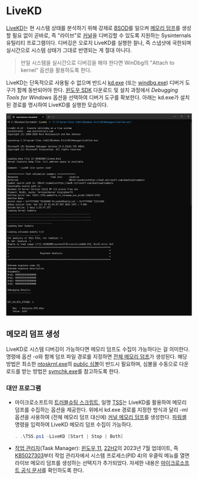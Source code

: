 # LiveKD
[LiveKD](https://aka.ms/livekd)는 현 시스템 상태를 분석하기 위해 강제로 [BSOD](BSOD.md)를 일으켜 [메모리 덤프](Dump.md#커널-모드-덤프)를 생성할 필요 없이 곧바로, 즉 "라이브"로 [커널](Kernel.md#커널)을 디버깅할 수 있도록 지원하는 Sysinternals 유틸리티 프로그램이다. 디버깅은 오로지 LiveKD를 실행한 찰나, 즉 스냅샷에 국한되며 실시간으로 시스템 상태가 그대로 반영되는 게 절대 아니다.

> 만일 시스템을 실시간으로 디버깅을 해야 한다면 WinDbg의 "Attach to kernel" 옵션을 활용하도록 한다.

LiveKD는 단독적으로 사용될 수 없으며 반드시 [kd.exe](https://learn.microsoft.com/en-us/windows-hardware/drivers/debugger/debuggers-in-the-debugging-tools-for-windows-package#kd) (또는 [windbg.exe](https://learn.microsoft.com/en-us/windows-hardware/drivers/debugger/debuggers-in-the-debugging-tools-for-windows-package#windbg-classic)) 디버거 도구가 함께 동반되어야 한다. [윈도우 SDK](https://developer.microsoft.com/en-us/windows/downloads/windows-sdk/) 다운로드 및 설치 과정에서 *Debugging Tools for Windows* 옵션을 선택하여 디버거 도구를 확보한다. 아래는 kd.exe가 설치된 경로를 명시하여 LiveKD를 실행한 모습이다.

![LiveKD 유틸리티 프로그램](./images/sysinternals_livekd.png)

## 메모리 덤프 생성
LiveKD로 시스템 디버깅이 가능하다면 메모리 덤프도 수집이 가능하다는 걸 의미한다. 명령에 옵션 -o와 함께 덤프 파일 경로를 지정하면 [전체 메모리 덤프](Dump.md#전체-메모리-덤프)가 생성된다. 해당 방법은 최소한 [ntoskrnl.exe](Kernel.md#nt-커널)의 [public 심볼](Symbol.md)이 반드시 필요하며, 심볼을 수동으로 다운로드를 받는 방법은 [symchk.exe](Symbol.md#심볼-다운로드)를 참고하도록 한다.

### 대안 프로그램
* 마이크로소프트의 [트러블슈팅 스크립트](https://learn.microsoft.com/en-us/troubleshoot/windows-client/windows-troubleshooters/introduction-to-troubleshootingscript-toolset-tss), 일명 [TSS](https://aka.ms/getTSS)는 LiveKD를 활용하여 메모리 덤프를 수집하는 옵션을 제공한다. 위에서 kd.exe 경로를 지정한 방식과 달리 -ml 옵션을 사용하여 (전체 메모리 덤프 대신에) [커널 메모리 덤프](Dump.md#커널-메모리-덤프)를 생성한다. [파워셸](PowerShell.md) 명령을 입력하여 LiveKD 메모리 덤프 수집이 가능하다.

    ```powershell
    . .\TSS.ps1 -LiveKD [Start | Stop | Both]
    ```

* [작업 관리자](https://ko.wikipedia.org/wiki/작업_관리자_(윈도우))(Task Manager): [윈도우 11](https://ko.wikipedia.org/wiki/윈도우_11), [22H2](https://ko.wikipedia.org/wiki/윈도우_11_버전_역사#22H2)의 2023년 7월 업데이트, 즉 [KB5027303](https://support.microsoft.com/en-us/topic/july-11-2023-kb5028185-os-build-22621-1992-605fa18f-bd49-41d8-80b1-245080e26c3d)부터 작업 관리자에서 시스템 프로세스(PID 4)의 우클릭 메뉴를 열면 라이브 메모리 덤프를 생성하는 선택지가 추가되었다. 자세한 내용은 [마이크로소프트 공식 문서](https://learn.microsoft.com/en-us/windows-hardware/drivers/debugger/task-manager-live-dump)를 확인하도록 한다.
